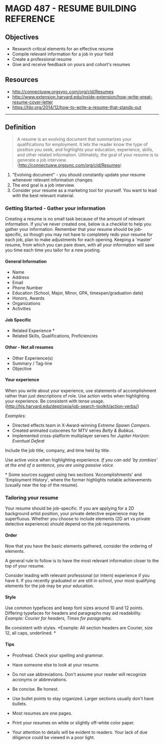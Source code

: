 # MAGD 487 - RESUME BUILDING REFERENCE

## Objectives
+ Research critical elements for an effective resume
+ Compile relevant information for a job in your field
+ Create a professional resume
+ Give and receive feedback on yours and cohort's resumes

## Resources
+ http://connectuww.orgsync.com/org/cld/Resumes
+ http://www.extension.harvard.edu/inside-extension/how-write-great-resume-cover-letter
+ https://hbr.org/2014/12/how-to-write-a-resume-that-stands-out

***
## Definition
> A resume is an evolving document that summarizes your qualifications for employment. It lets the reader know the type of position you seek, and highlights your education, experience, skills, and other related information. Ultimately, the goal of your resume is to generate a job interview.
(http://connectuww.orgsync.com/org/cld/Resumes)

1. "Evolving document" - you should constantly update your resume whenever relevant information changes.
2. The end goal is a job interview.
3. Consider your resume as a marketing tool for yourself. You want to lead with the best relevant material.

### Getting Started - Gather your information
Creating a resume is no small task because of the amount of relevant information. If you've never created one, below is a checklist to help you gather your information. Remember that your resume should be job-specific, so though you may not have to completely redo your resume for each job, plan to make adjustments for each opening. Keeping a 'master' resume, from which you can pare down, with all your information will save you time each time you tailor for a new posting. 

#### General Information
  - Name
  - Address
  - Email
  - Phone Number
  - Education (School, Major, Minor, GPA, timespan/graduation date)
  - Honors, Awards
  - Organizations
  - Activities

#### Job Specific
  - Related Experience *
  - Related Skills, Qualifications, Proficiencies

#### Other - Not all resumes
  - Other Experience(s)
  - Summary / Tag-line
  - Objective

#### Your experience
When you write about your experience, use statements of accomplishment rather than just descriptions of role. Use action verbs when highlighting your experience. Be consistent with tense usage.  (http://hls.harvard.edu/dept/opia/job-search-toolkit/action-verbs/)

*Examples:*
- Directed effects team in X-Award-winning *Extreme Spawn Campers*.
- Created animated cutscenes for MTV series *Betty & Bubkus*.
- Implemented cross-platform multiplayer servers for *Jupiter Horizon: Eventual Defeat*

Include the job title, company, and time held by title.

Use active voice when highlighting experience.
*If you can add 'by zombies' at the end of a sentence, you are using passive voice.*


\* Some sources suggest using two sections 'Accomplishments' and 'Employment History', where the former highlights notable achievements (usually near the top of the resume).

### Tailoring your resume
Your resume should be job-specific. If you are applying for a 2D background artist position, your private detective experience may be superfluous. Whether you choose to include elements (2D art vs private detective experience) should depend on the job requirements.

#### Order
Now that you have the basic elements gathered, consider the ordering of elements.

A general rule to follow is to have the most relevant information closer to the top of your resume.

Consider leading with relevant professional (or intern) experience if you have it. If you recently graduated or are still in school, your most qualifying elements for the job may be your education.

#### Style
Use common typefaces and keep font sizes around 10 and 12 points. Differing typefaces for headers and paragraphs may aid readability. *Example: Courier for headers, Times for paragraphs.*

Be consistent with styles. *Example: All section headers are Courier, size 12, all caps, underlined. *

#### Tips

- Proofread. Check your spelling and grammar.

- Have someone else to look at your resume.

- Do not use abbreviations. Don't assume your reader will recognize acronyms or abbreviations.

- Be concise. Be honest.

- Use bullet points to stay organized. Larger sections usually don't have bullets.

- Most resumes are one pages.

- Print your resumes on white or slightly off-white color paper.

- Your attention to details will be evident to readers. Your lack of due diligence could be viewed in a poor light.
